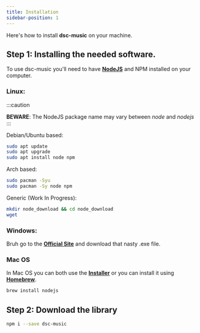 ```yaml
---
title: Installation
sidebar-position: 1
---
```


Here's how to install **dsc-music** on your machine.

## Step 1: Installing the needed software.

To use dsc-music you'll need to have [**NodeJS**](https://www.nodejs.org) and NPM installed on your computer.

### Linux:

:::caution

**BEWARE**: The NodeJS package name may vary between _node_ and _nodejs_
:::

Debian/Ubuntu based:

```bash
sudo apt update
sudo apt upgrade
sudo apt install node npm
```

Arch based:

```bash
sudo pacman -Syu
sudo pacman -Sy node npm
```

Generic (Work In Progress):

```bash
mkdir node_download && cd node_download
wget
```

### Windows:

Bruh go to the [**Official Site**](https://nodejs.org/en/download/current/) and download that nasty .exe file.

### Mac OS

In Mac OS you can both use the [**Installer**](https://nodejs.org/en/download/current/) or you can install it using [**Homebrew**](https://brew.sh/).

```bash
brew install nodejs
```

## Step 2: Download the library

```bash
npm i --save dsc-music
```